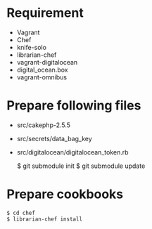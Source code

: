 # Requirement

* Vagrant
* Chef
* knife-solo
* librarian-chef
* vagrant-digitalocean
* digital_ocean.box
* vagrant-omnibus


# Prepare following files

* src/cakephp-2.5.5
* src/secrets/data_bag_key
* src/digitalocean/digitalocean_token.rb

    $ git submodule init
    $ git submodule update


# Prepare cookbooks

    $ cd chef
    $ librarian-chef install
